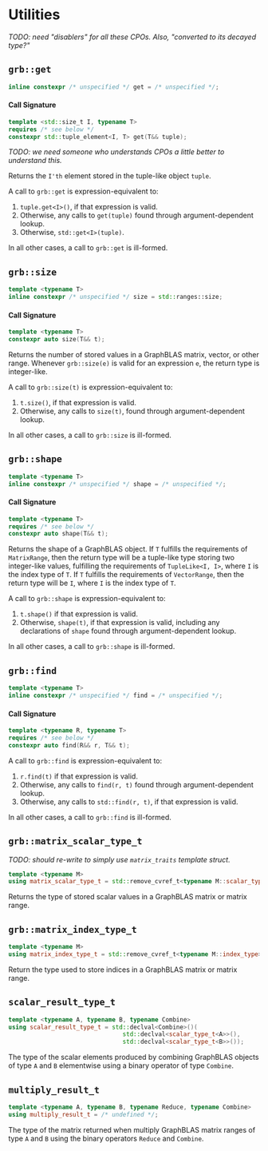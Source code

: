 # Utilities

_TODO: need "disablers" for all these CPOs. Also, "converted to its decayed type?"_

## `grb::get`

```cpp
inline constexpr /* unspecified */ get = /* unspecified */;
```

#### Call Signature
```cpp
template <std::size_t I, typename T>
requires /* see below */
constexpr std::tuple_element<I, T> get(T&& tuple);
```

_TODO: we need someone who understands CPOs a little better to understand this._

Returns the `I'th` element stored in the tuple-like object `tuple`.

A call to `grb::get` is expression-equivalent to:

1) `tuple.get<I>()`, if that expression is valid.
2) Otherwise, any calls to `get(tuple)` found through argument-dependent lookup.
3) Otherwise, `std::get<I>(tuple)`.

In all other cases, a call to `grb::get` is ill-formed.

## `grb::size`

```cpp
template <typename T>
inline constexpr /* unspecified */ size = std::ranges::size;
```

#### Call Signature
```cpp
template <typename T>
constexpr auto size(T&& t);
```

Returns the number of stored values in a GraphBLAS matrix, vector, or other range.
Whenever `grb::size(e)` is valid for an expression `e`, the return type is integer-like.

A call to `grb::size(t)` is expression-equivalent to:

1) `t.size()`, if that expression is valid.
2) Otherwise, any calls to `size(t)`, found through argument-dependent lookup.

In all other cases, a call to `grb::size` is ill-formed.

## `grb::shape`

```cpp
template <typename T>
inline constexpr /* unspecified */ shape = /* unspecified */;
```

#### Call Signature
```cpp
template <typename T>
requires /* see below */
constexpr auto shape(T&& t);
```

Returns the shape of a GraphBLAS object.  If `T` fulfills the requirements of `MatrixRange`, then the return type will be a tuple-like type storing two integer-like values, fulfilling the requirements of `TupleLike<I, I>`, where `I` is the index type of `T`.  If `T` fulfills the requirements of `VectorRange`, then the return type will be `I`, where `I` is the index type of `T`.

A call to `grb::shape` is expression-equivalent to:

1) `t.shape()` if that expression is valid.
2) Otherwise, `shape(t)`, if that expression is valid, including any declarations of `shape` found through argument-dependent lookup.

In all other cases, a call to `grb::shape` is ill-formed.

## `grb::find`

```cpp
template <typename T>
inline constexpr /* unspecified */ find = /* unspecified */;
```

#### Call Signature
```cpp
template <typename R, typename T>
requires /* see below */
constexpr auto find(R&& r, T&& t);
```

A call to `grb::find` is expression-equivalent to:

1) `r.find(t)` if that expression is valid.
2) Otherwise, any calls to `find(r, t)` found through argument-dependent lookup.
2) Otherwise, any calls to `std::find(r, t)`, if that expression is valid.

In all other cases, a call to `grb::find` is ill-formed.

## `grb::matrix_scalar_type_t`
_TODO: should re-write to simply use `matrix_traits` template struct._

```cpp
template <typename M>
using matrix_scalar_type_t = std::remove_cvref_t<typename M::scalar_type>;
```

Returns the type of stored scalar values in a GraphBLAS matrix or matrix range.

## `grb::matrix_index_type_t`

```cpp
template <typename M>
using matrix_index_type_t = std::remove_cvref_t<typename M::index_type>;
```

Return the type used to store indices in a GraphBLAS matrix or matrix range.

## `scalar_result_type_t`

```cpp
template <typename A, typename B, typename Combine>
using scalar_result_type_t = std::declval<Combine>()(
                                std::declval<scalar_type_t<A>>(),
                                std::declval<scalar_type_t<B>>());
```

The type of the scalar elements produced by combining GraphBLAS objects of type `A` and `B` elementwise using a binary operator of type `Combine`.

## `multiply_result_t`

```cpp
template <typename A, typename B, typename Reduce, typename Combine>
using multiply_result_t = /* undefined */;
```

The type of the matrix returned when multiply GraphBLAS matrix ranges of type `A` and `B` using the binary operators `Reduce` and `Combine`.


